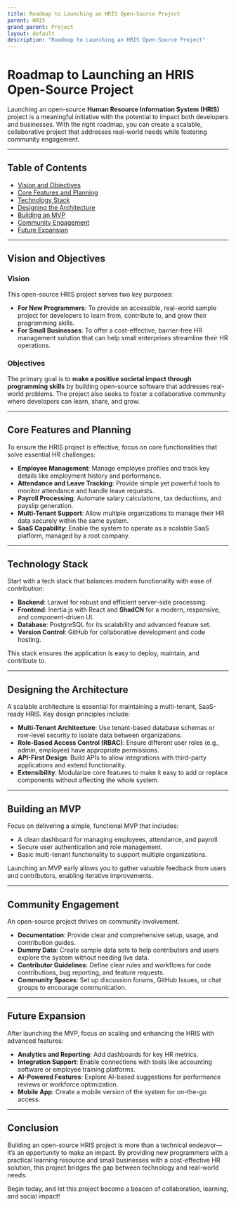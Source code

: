 ```yaml
---
title: Roadmap to Launching an HRIS Open-Source Project
parent: HRIS
grand_parent: Project
layout: default
description: "Roadmap to Launching an HRIS Open-Source Project"
---
```


# Roadmap to Launching an HRIS Open-Source Project

Launching an open-source **Human Resource Information System (HRIS)** project is a meaningful initiative with the
potential to impact both developers and businesses. With the right roadmap, you can create a scalable, collaborative
project that addresses real-world needs while fostering community engagement.

---

## Table of Contents

- [Vision and Objectives](#vision-and-objectives)
- [Core Features and Planning](#core-features-and-planning)
- [Technology Stack](#technology-stack)
- [Designing the Architecture](#designing-the-architecture)
- [Building an MVP](#building-an-mvp)
- [Community Engagement](#community-engagement)
- [Future Expansion](#future-expansion)

---

## Vision and Objectives

### Vision

This open-source HRIS project serves two key purposes:

- **For New Programmers**: To provide an accessible, real-world sample project for developers to learn from, contribute
  to, and grow their programming skills.
- **For Small Businesses**: To offer a cost-effective, barrier-free HR management solution that can help small
  enterprises streamline their HR operations.

### Objectives

The primary goal is to **make a positive societal impact through programming skills** by building open-source software
that addresses real-world problems. The project also seeks to foster a collaborative community where developers can
learn, share, and grow.

---

## Core Features and Planning

To ensure the HRIS project is effective, focus on core functionalities that solve essential HR challenges:

- **Employee Management**: Manage employee profiles and track key details like employment history and performance.
- **Attendance and Leave Tracking**: Provide simple yet powerful tools to monitor attendance and handle leave requests.
- **Payroll Processing**: Automate salary calculations, tax deductions, and payslip generation.
- **Multi-Tenant Support**: Allow multiple organizations to manage their HR data securely within the same system.
- **SaaS Capability**: Enable the system to operate as a scalable SaaS platform, managed by a root company.

---

## Technology Stack

Start with a tech stack that balances modern functionality with ease of contribution:

- **Backend**: Laravel for robust and efficient server-side processing.
- **Frontend**: Inertia.js with React and **ShadCN** for a modern, responsive, and component-driven UI.
- **Database**: PostgreSQL for its scalability and advanced feature set.
- **Version Control**: GitHub for collaborative development and code hosting.

This stack ensures the application is easy to deploy, maintain, and contribute to.

---

## Designing the Architecture

A scalable architecture is essential for maintaining a multi-tenant, SaaS-ready HRIS. Key design principles include:

- **Multi-Tenant Architecture**: Use tenant-based database schemas or row-level security to isolate data between
  organizations.
- **Role-Based Access Control (RBAC)**: Ensure different user roles (e.g., admin, employee) have appropriate
  permissions.
- **API-First Design**: Build APIs to allow integrations with third-party applications and extend functionality.
- **Extensibility**: Modularize core features to make it easy to add or replace components without affecting the whole
  system.

---

## Building an MVP

Focus on delivering a simple, functional MVP that includes:

- A clean dashboard for managing employees, attendance, and payroll.
- Secure user authentication and role management.
- Basic multi-tenant functionality to support multiple organizations.

Launching an MVP early allows you to gather valuable feedback from users and contributors, enabling iterative
improvements.

---

## Community Engagement

An open-source project thrives on community involvement.

- **Documentation**: Provide clear and comprehensive setup, usage, and contribution guides.
- **Dummy Data**: Create sample data sets to help contributors and users explore the system without needing live data.
- **Contributor Guidelines**: Define clear rules and workflows for code contributions, bug reporting, and feature
  requests.
- **Community Spaces**: Set up discussion forums, GitHub Issues, or chat groups to encourage communication.

---

## Future Expansion

After launching the MVP, focus on scaling and enhancing the HRIS with advanced features:

- **Analytics and Reporting**: Add dashboards for key HR metrics.
- **Integration Support**: Enable connections with tools like accounting software or employee training platforms.
- **AI-Powered Features**: Explore AI-based suggestions for performance reviews or workforce optimization.
- **Mobile App**: Create a mobile version of the system for on-the-go access.

---

## Conclusion

Building an open-source HRIS project is more than a technical endeavor—it’s an opportunity to make an impact. By
providing new programmers with a practical learning resource and small businesses with a cost-effective HR solution,
this project bridges the gap between technology and real-world needs.

Begin today, and let this project become a beacon of collaboration, learning, and social impact!